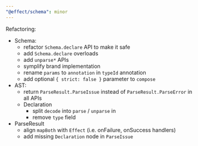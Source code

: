 ```yaml
---
"@effect/schema": minor
---
```


Refactoring:

- Schema:
  - refactor `Schema.declare` API to make it safe
  - add `Schema.declare` overloads
  - add `unparse*` APIs
  - symplify brand implementation
  - rename `params` to `annotation` in `typeId` annotation
  - add optional `{ strict: false }` parameter to `compose`
- AST:
  - return `ParseResult.ParseIssue` instead of `ParseResult.ParseError` in all APIs
  - Declaration
    - split `decode` into `parse` / `unparse` in
    - remove `type` field
- ParseResult
  - align `mapBoth` with `Effect` (i.e. onFailure, onSuccess handlers)
  - add missing `Declaration` node in `ParseIssue`

